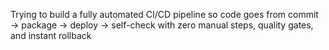 Trying to build a fully automated CI/CD pipeline so code goes from commit → package → deploy → self-check with zero manual steps, quality gates, and instant rollback
 
 
